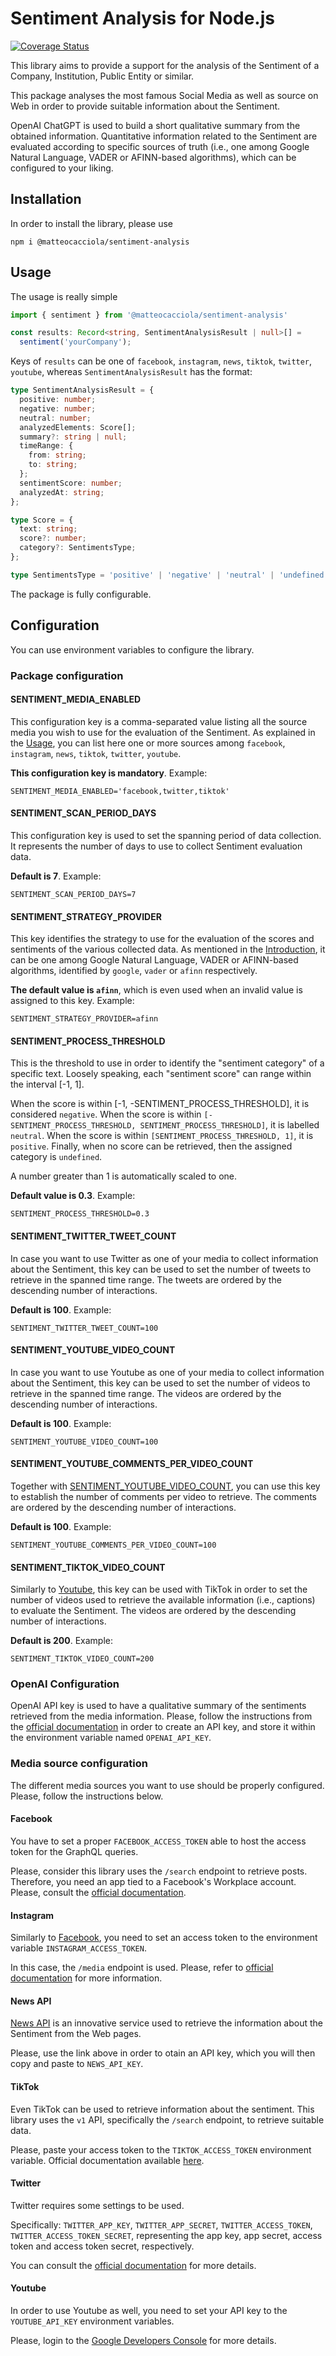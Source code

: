 # Sentiment Analysis for Node.js

[![Coverage Status](https://coveralls.io/repos/github/matteocacciola/sentiment/badge.svg?branch=v0.1.0)](https://coveralls.io/github/matteocacciola/sentiment?branch=v0.1.0)

This library aims to provide a support for the analysis of the Sentiment of a Company, Institution, Public Entity
or similar.

This package analyses the most famous Social Media as well as source on Web in order to provide suitable information
about the Sentiment.

OpenAI ChatGPT is used to build a short qualitative summary from the obtained information. Quantitative information
related to the Sentiment are evaluated according to specific sources of truth (i.e., one among Google Natural Language,
VADER or AFINN-based algorithms), which can be configured to your liking.

## Installation
In order to install the library, please use
```
npm i @matteocacciola/sentiment-analysis
```

## Usage
The usage is really simple
```typescript
import { sentiment } from '@matteocacciola/sentiment-analysis'

const results: Record<string, SentimentAnalysisResult | null>[] =
  sentiment('yourCompany');
```
Keys of `results` can be one of `facebook`, `instagram`, `news`, `tiktok`, `twitter`, `youtube`,
whereas `SentimentAnalysisResult` has the format:
```typescript
type SentimentAnalysisResult = {
  positive: number;
  negative: number;
  neutral: number;
  analyzedElements: Score[];
  summary?: string | null;
  timeRange: {
    from: string;
    to: string;
  };
  sentimentScore: number;
  analyzedAt: string;
};

type Score = {
  text: string;
  score?: number;
  category?: SentimentsType;
};

type SentimentsType = 'positive' | 'negative' | 'neutral' | 'undefined';
```
The package is fully configurable.

## Configuration
You can use environment variables to configure the library.

### Package configuration

#### SENTIMENT_MEDIA_ENABLED
This configuration key is a comma-separated value listing all the source media you wish to use for the evaluation of the
Sentiment. As explained in the [Usage](#usage), you can list here one or more sources among `facebook`, `instagram`,
`news`, `tiktok`, `twitter`, `youtube`.

**This configuration key is mandatory**. Example:
```dotenv
SENTIMENT_MEDIA_ENABLED='facebook,twitter,tiktok'
```

#### SENTIMENT_SCAN_PERIOD_DAYS
This configuration key is used to set the spanning period of data collection. It represents the number of days to use
to collect Sentiment evaluation data.

**Default is 7**. Example:
```dotenv
SENTIMENT_SCAN_PERIOD_DAYS=7
```

#### SENTIMENT_STRATEGY_PROVIDER
This key identifies the strategy to use for the evaluation of the scores and sentiments of the various collected data.
As mentioned in the [Introduction](#sentiment-analysis-for-nodejs), it can be one among Google Natural Language,
VADER or AFINN-based algorithms, identified by `google`, `vader` or `afinn` respectively.

**The default value is `afinn`**, which is even used when an invalid value is assigned to this key. Example:
```dotenv
SENTIMENT_STRATEGY_PROVIDER=afinn
```

#### SENTIMENT_PROCESS_THRESHOLD
This is the threshold to use in order to identify the "sentiment category" of a specific text. Loosely speaking, each
"sentiment score" can range within the interval [-1, 1].

When the score is within [-1, -SENTIMENT_PROCESS_THRESHOLD], it
is considered `negative`.
When the score is within `[-SENTIMENT_PROCESS_THRESHOLD, SENTIMENT_PROCESS_THRESHOLD]`, it is
labelled `neutral`.
When the score is within `[SENTIMENT_PROCESS_THRESHOLD, 1]`, it is `positive`.
Finally, when no score can be retrieved, then the assigned category is `undefined`.

A number greater than 1 is automatically scaled to one.

**Default value is 0.3**. Example:
```dotenv
SENTIMENT_PROCESS_THRESHOLD=0.3
```

#### SENTIMENT_TWITTER_TWEET_COUNT
In case you want to use Twitter as one of your media to collect information about the Sentiment, this key can be used
to set the number of tweets to retrieve in the spanned time range. The tweets are ordered by the descending number of
interactions.

**Default is 100**. Example:
```dotenv
SENTIMENT_TWITTER_TWEET_COUNT=100
```

#### SENTIMENT_YOUTUBE_VIDEO_COUNT
In case you want to use Youtube as one of your media to collect information about the Sentiment, this key can be used
to set the number of videos to retrieve in the spanned time range. The videos are ordered by the descending number of
interactions.

**Default is 100**. Example:
```dotenv
SENTIMENT_YOUTUBE_VIDEO_COUNT=100
```

#### SENTIMENT_YOUTUBE_COMMENTS_PER_VIDEO_COUNT
Together with [SENTIMENT_YOUTUBE_VIDEO_COUNT](#sentimentyoutubevideocount), you can use this key to establish the
number of comments per video to retrieve. The comments are ordered by the descending number of interactions.

**Default is 100**. Example:
```dotenv
SENTIMENT_YOUTUBE_COMMENTS_PER_VIDEO_COUNT=100
```

#### SENTIMENT_TIKTOK_VIDEO_COUNT
Similarly to [Youtube](#sentimentyoutubevideocount), this key can be used with TikTok in order to set the number of videos
used to retrieve the available information (i.e., captions) to evaluate the Sentiment. The videos are ordered by the
descending number of interactions.

**Default is 200**. Example:
```dotenv
SENTIMENT_TIKTOK_VIDEO_COUNT=200
```

### OpenAI Configuration
OpenAI API key is used to have a qualitative summary of the sentiments retrieved from the media information. Please,
follow the instructions from the [official documentation](https://platform.openai.com/account/api-keys) in order to
create an API key, and store it within the environment variable named `OPENAI_API_KEY`.

### Media source configuration
The different media sources you want to use should be properly configured. Please, follow the instructions below.

#### Facebook
You have to set a proper `FACEBOOK_ACCESS_TOKEN` able to host the access token for the GraphQL queries.

Please, consider this library uses the `/search` endpoint to retrieve posts. Therefore, you need an app tied to a
Facebook's Workplace account. Please, consult the [official documentation](https://developers.facebook.com/docs/graph-api/).

#### Instagram
Similarly to [Facebook](#facebook), you need to set an access token to the environment variable `INSTAGRAM_ACCESS_TOKEN`.

In this case, the `/media` endpoint is used. Please, refer to [official documentation](https://developers.facebook.com/docs/instagram)
for more information.

#### News API
[News API](https://newsapi.org/) is an innovative service used to retrieve the information about the Sentiment from the
Web pages.

Please, use the link above in order to otain an API key, which you will then copy and paste to `NEWS_API_KEY`.

#### TikTok
Even TikTok can be used to retrieve information about the sentiment. This library uses the `v1` API, specifically the
`/search` endpoint, to retrieve suitable data.

Please, paste your access token to the `TIKTOK_ACCESS_TOKEN` environment
variable. Official documentation available [here](https://developers.tiktok.com/doc/overview/).

#### Twitter
Twitter requires some settings to be used.

Specifically: `TWITTER_APP_KEY`, `TWITTER_APP_SECRET`, `TWITTER_ACCESS_TOKEN`,
`TWITTER_ACCESS_TOKEN_SECRET`, representing the app key, app secret, access token and access token secret, respectively.

You can consult the [official documentation](https://developer.twitter.com/en/docs/twitter-api) for more details.

#### Youtube
In order to use Youtube as well, you need to set your API key to the `YOUTUBE_API_KEY` environment variables.

Please, login to the [Google Developers Console](https://console.cloud.google.com/apis/dashboard) for more details.
